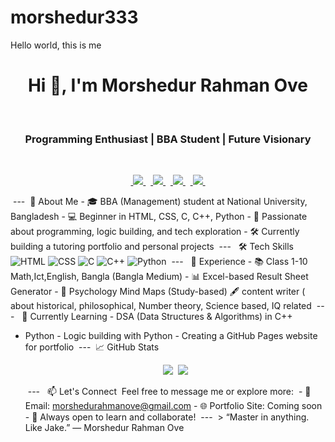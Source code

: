# morshedur333
Hello world, this is me 
‎<h1 align="center">Hi 👋, I'm Morshedur Rahman Ove</h1>
‎<h3 align="center">Programming Enthusiast | BBA Student | Future Visionary</h3>
‎
‎<p align="center">
‎  <a href="https://facebook.com/murshid.abn.s.rhmn" target="_blank">
‎    <img src="https://img.shields.io/badge/Facebook-1877F2?style=for-the-badge&logo=facebook&logoColor=white" />
‎  </a>
‎  <a href="https://www.instagram.com/ovzzz333?igsh=N2p5dmN4NXd5OHg0" target="_blank">
‎    <img src="https://img.shields.io/badge/Instagram-E4405F?style=for-the-badge&logo=instagram&logoColor=white" />
‎  </a>
‎  <a href="https://letterboxd.com/blue_ovzzz/" target="_blank">
‎    <img src="https://img.shields.io/badge/Letterboxd-181818?style=for-the-badge&logo=letterboxd&logoColor=white" />
‎  </a>
‎  <a href="https://www.linkedin.com/in/morshedur-rahman-ove-6a0941356?utm_source=share&utm_campaign=share_via&utm_content=profile&utm_medium=android_app" target="_blank">
‎    <img src="https://img.shields.io/badge/LinkedIn-0A66C2?style=for-the-badge&logo=linkedin&logoColor=white" />
‎  </a>
‎</p>
‎
‎---
‎
‎🧠 About Me
‎- 🎓 BBA (Management) student at National University, Bangladesh
‎- 💻 Beginner in HTML, CSS, C, C++, Python
‎- 🚀 Passionate about programming, logic building, and tech exploration
‎- 🛠 Currently building a tutoring portfolio and personal projects
‎
‎---
‎
‎ 🛠️ Tech Skills
‎![HTML](https://img.shields.io/badge/HTML-E34F26?style=for-the-badge&logo=html5&logoColor=white)
‎![CSS](https://img.shields.io/badge/CSS-1572B6?style=for-the-badge&logo=css3&logoColor=white)
‎![C](https://img.shields.io/badge/C-00599C?style=for-the-badge&logo=c&logoColor=white)
‎![C++](https://img.shields.io/badge/C%2B%2B-00599C?style=for-the-badge&logo=cplusplus&logoColor=white)
‎![Python](https://img.shields.io/badge/Python-3776AB?style=for-the-badge&logo=python&logoColor=white)
‎
‎---
‎
‎ 🚧 Experience 
‎- 📚 Class 1-10 Math,Ict,English, Bangla (Bangla Medium)
‎- 📊 Excel-based Result Sheet Generator
‎- 🧠 Psychology Mind Maps (Study-based)
🖋️ content writer ( about historical, philosophical, Number theory, Science based, IQ related 
‎
‎---
‎
‎ 🌱 Currently Learning
‎- DSA (Data Structures & Algorithms) in C++
- Python 
‎- Logic building with Python
‎- Creating a GitHub Pages website for portfolio
‎
‎---
‎
‎📈 GitHub Stats
‎
‎<p align="center">
‎  <img src="https://github-readme-stats.vercel.app/api?username=yourusername&show_icons=true&theme=radical" />
‎  <img src="https://github-readme-stats.vercel.app/api/top-langs/?username=yourusername&layout=compact&theme=radical" />
‎</p>
‎
‎---
‎
‎ 📫 Let's Connect
‎
‎Feel free to message me or explore more:
‎
‎- 📧 Email: morshedurahmanove@gmail.com
‎- 🌐 Portfolio Site: Coming soon
‎- 💬 Always open to learn and collaborate!
‎
‎---
‎
‎> “Master in anything. Like Jake.” — Morshedur Rahman Ove
